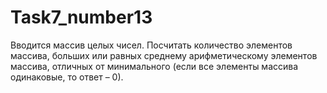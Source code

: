 # Task7_number13
Вводится массив целых чисел. Посчитать количество элементов массива, больших или равных среднему арифметическому элементов массива, отличных от минимального (если все элементы массива одинаковые, то ответ – 0).
